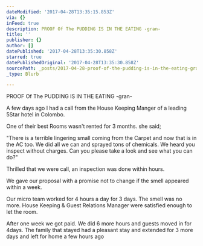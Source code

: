 ```yaml
---
dateModified: '2017-04-28T13:35:15.853Z'
via: {}
inFeed: true
description: PROOF Of The PUDDING IS IN THE EATING -gran-
title: ''
publisher: {}
author: []
datePublished: '2017-04-28T13:35:30.858Z'
starred: true
datePublishedOriginal: '2017-04-28T13:35:30.858Z'
sourcePath: _posts/2017-04-28-proof-of-the-pudding-is-in-the-eating-gran-.md
_type: Blurb

---
```

PROOF Of The PUDDING IS IN THE EATING -gran-

A few days ago I had a call from the House Keeping Manger of a leading 5Star hotel in Colombo.

One of their best Rooms wasn't rented for 3 months. she said;

"There is a terrible lingering small coming from the Carpet and now that is in the AC too. We did all we can and sprayed tons of chemicals. We heard you inspect without charges. Can you please take a look and see what you can do?"

Thrilled that we were call, an inspection was done within hours.

We gave our proposal with a promise not to change if the smell appeared within a week.

Our micro team worked for 4 hours a day for 3 days. The smell was no more. House Keeping & Guest Relations Manager were satisfied enough to let the room.

After one week we got paid. We did 6 more hours and guests moved in for 4days. The family that stayed had a pleasant stay and extended for 3 more days and left for home a few hours ago